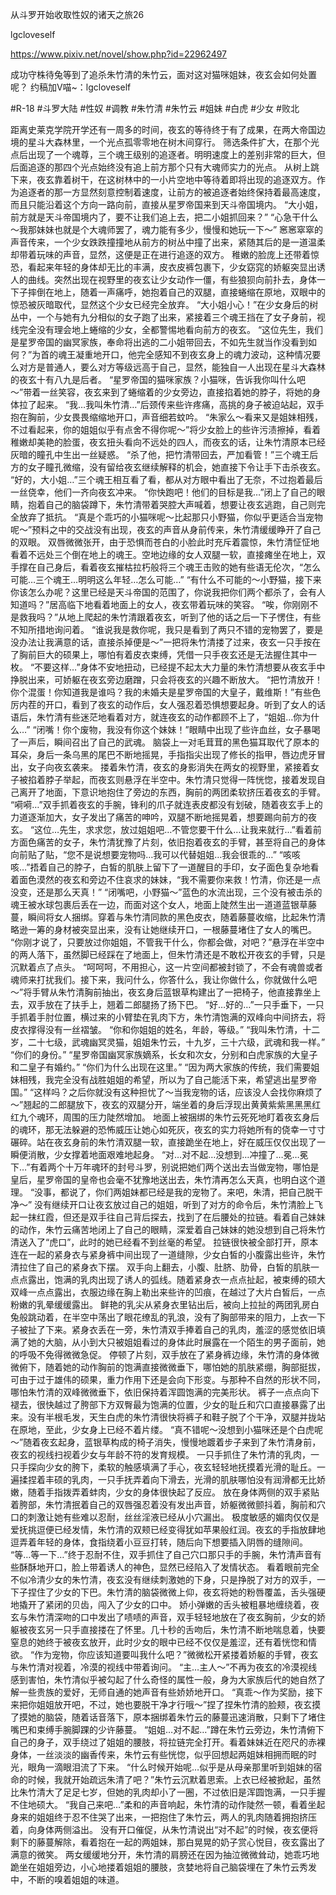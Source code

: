 从斗罗开始收取性奴的诸天之旅26

lgcloveself

https://www.pixiv.net/novel/show.php?id=22962497

成功守株待兔等到了追杀朱竹清的朱竹云，面对这对猫咪姐妹，夜玄会如何处置呢？
约稿加V喵~：lgcloveself

#R-18
#斗罗大陆
#性奴
#调教
#朱竹清
#朱竹云
#姐妹
#白虎
#少女
#败北


距离史莱克学院开学还有一周多的时间，夜玄的等待终于有了成果，在两大帝国边境的星斗大森林里，一个光点孤零零地在树木间穿行。
    筛选条件扩大，在那个光点后出现了一个魂尊，三个魂王级别的追逐者。明明速度上的差别非常的巨大，但后面追逐的那四个光点始终没有追上前方那个只有大魂师实力的光点。
    从树上跳下来，夜玄靠着树干，在这树林中的一小片空地中等待着即将出现的追逐双方。作为追逐者的那一方显然刻意控制着速度，让前方的被追逐者始终保持着最高速度，而且只能沿着这个方向一路向前，直接从星罗帝国来到天斗帝国境内。
    “大小姐，前方就是天斗帝国境内了，要不让我们追上去，把二小姐抓回来？”
    “心急干什么～我那妹妹也就是个大魂师罢了，魂力能有多少，慢慢和她玩一下～”
    窸窸窣窣的声音传来，一个少女跌跌撞撞地从前方的树丛中撞了出来，紧随其后的是一道温柔却带着玩味的声音，显然，这便是正在进行追逐的双方。
    稚嫩的脸庞上还带着惊恐，看起来年轻的身体却无比的丰满，皮衣皮裤包裹下，少女窈窕的娇躯突显出诱人的曲线。突然出现在视野里的夜玄让少女动作一僵，有些狼狈向前扑去，身体一下子摔倒在地上，随着一声痛呼，她抱着自己的双腿，直接蜷缩在原地，双眼中的惊恐被灰暗取代，显然这个少女已经完全放弃。
    “大小姐小心！”在少女身后的树丛中，一个与她有九分相似的女子跑了出来，紧接着三个魂王挡在了女子身前，视线完全没有理会地上蜷缩的少女，全都警惕地看向前方的夜玄。
    “这位先生，我们是星罗帝国的幽冥家族，奉命将出逃的二小姐带回去，不如先生就当作没看到如何？”为首的魂王凝重地开口，他完全感知不到夜玄身上的魂力波动，这种情况要么对方是普通人，要么对方等级远高于自己，显然，能独自一人出现在星斗大森林的夜玄十有八九是后者。
    “星罗帝国的猫咪家族？小猫咪，告诉我你叫什么吧～”带着一丝笑容，夜玄来到了蜷缩着的少女旁边，直接掐着她的脖子，将她的身体拉了起来。
    “我…我叫朱竹清…”后颈传来些许疼痛，高挑的身子被迫站起，双手抱在胸前，少女畏畏缩缩地开口，声音细若蚊吟。
    “朱家么～看来又是姐妹相残，不过看起来，你的姐姐似乎有点舍不得你呢～”将少女脸上的些许污渍擦掉，看着稚嫩却美艳的脸蛋，夜玄扭头看向不远处的四人，而夜玄的话，让朱竹清原本已经灰暗的瞳孔中生出一丝疑惑。
    “杀了他，把竹清带回去，严加看管！”三个魂王后方的女子瞳孔微缩，没有留给夜玄继续解释的机会，她直接下令让手下击杀夜玄。
    “好的，大小姐…”三个魂王相互看了看，都从对方眼中看出了无奈，不过抱着最后一丝侥幸，他们一齐向夜玄冲来。
    “你快跑吧！他们的目标是我…”闭上了自己的眼睛，抱着自己的脑袋蹲下，朱竹清带着哭腔大声喊着，想要让夜玄逃跑，自己则完全放弃了抵抗。
    “真是个乖巧的小猫咪呢～比起那只小野猫，你似乎更适合当宠物呢～”预料之中的交战没有出现，夜玄的声音从身前传来，朱竹清缓缓睁开了自己的双眼。
    双唇微微张开，由于恐惧而苍白的小脸此时充斥着震惊，朱竹清怔怔地看着不远处三个倒在地上的魂王。空地边缘的女人双腿一软，直接瘫坐在地上，双手撑在自己身后，看着夜玄摧枯拉朽般将三个魂王击败的她有些语无伦次，“怎么可能…三个魂王…明明这么年轻…怎么可能…”
    “有什么不可能的～小野猫，接下来你该怎么办呢？这里已经是天斗帝国的范围了，你说我把你们两个都杀了，会有人知道吗？”居高临下地看着地面上的女人，夜玄带着玩味的笑容。
    “唉，你刚刚不是救我吗？”从地上爬起的朱竹清跟着夜玄，听到了他的话之后一下子愣住，有些不知所措地询问着。
    “谁说我是救你呢，我只是看到了两只不错的宠物罢了，要是没办法让我满意的话，直接杀掉便是～”一把将朱竹清搂了过来，夜玄一只手按在了胸前巨大的硕果上，哪怕有着皮衣束缚，凭借一只手夜玄还是无法握住其中一枚。
    “不要这样…”身体不安地扭动，已经提不起太大力量的朱竹清想要从夜玄手中挣脱出来，可娇躯在夜玄旁边磨蹭，只会将夜玄的兴趣不断放大。
    “把竹清放开！你个混蛋！你知道我是谁吗？我的未婚夫是星罗帝国的大皇子，戴维斯！”有些色厉内茬的开口，看到了夜玄的动作后，女人强忍着恐惧想要起身。听到了女人的话语后，朱竹清有些迷茫地看着对方，就连夜玄的动作都顾不上了，“姐姐…你为什么…”
    “闭嘴！你个废物，我没有你这个妹妹！”眼睛中出现了些许血丝，女子暴喝了一声后，瞬间召出了自己的武魂。
    脑袋上一对毛茸茸的黑色猫耳取代了原本的耳朵，身后一条乌黑的尾巴不断地摇晃，手指指尖出现了修长的指甲，唇边虎牙冒出，女子向夜玄袭来。
    搂着朱竹清，夜玄的身影消失在两女的视野里，紧接着女子被掐着脖子举起，而夜玄则悬浮在半空中。朱竹清只觉得一阵恍惚，接着发现自己离开了地面，下意识地抱住了旁边的东西，胸前的两团柔软挤压着夜玄的手臂。
    “嗬嗬…”双手抓着夜玄的手腕，锋利的爪子就连表皮都没有划破，随着夜玄手上的力道逐渐加大，女子发出了痛苦的呻吟，双腿不断地摇晃着，想要踢向前方的夜玄。
    “这位…先生，求求您，放过姐姐吧…不管您要干什么…让我来就行…”看着前方面色痛苦的女子，朱竹清犹豫了片刻，依旧抱着夜玄的手臂，甚至将自己的身体向前贴了贴，“您不是说想要宠物吗…我可以代替姐姐…我会很乖的…”
    “咳咳咳…”捂着自己的脖子，白皙的肌肤上留下了一道醒目的手印，女子面色复杂地看着面色漠然的夜玄和旁边不住哀求的妹妹，“我不需要你来救！竹清，你还是一点没变，还是那么天真！”
    “闭嘴吧，小野猫～”蓝色的水流出现，三个没有被击杀的魂王被水球包裹后丢在一边，而面对这个女人，地面上陡然生出一道道蓝银草藤蔓，瞬间将女人捆绑。穿着与朱竹清同款的黑色皮衣，随着藤蔓收缩，比起朱竹清略逊一筹的身材被突显出来，没有让她继续开口，一根藤蔓堵住了女人的嘴巴。
    “你刚才说了，只要放过你姐姐，不管我干什么，你都会做，对吧？”悬浮在半空中的两人落下，虽然脚已经踩在了地面上，但朱竹清还是不敢松开夜玄的手臂，只是沉默着点了点头。
    “呵呵呵，不用担心，这一片空间都被封锁了，不会有魂兽或者魂师来打扰我们。接下来，我问什么，你答什么，我让你做什么，你就做什么吧～”将手臂从朱竹清胸前抽出，夜玄身后蓝银草构建出了一把椅子，他直接靠坐上去，双手放在了扶手上，翘着二郎腿扬了扬下巴。
    “好…好的…”一只手垂下，一只手抓着手肘位置，横过来的小臂垫在乳肉下方，朱竹清饱满的双峰向中间挤去，将皮衣撑得没有一丝褶皱。
    “你和你姐姐的姓名，年龄，等级。”
    “我叫朱竹清，十二岁，二十七级，武魂幽冥灵猫，姐姐朱竹云，十九岁，三十六级，武魂和我一样。”
    “你们的身份。”
    “星罗帝国幽冥家族嫡系，长女和次女，分别和白虎家族的大皇子和二皇子有婚约。”
    “你们为什么出现在这里。”
    “因为两大家族的传统，我们需要姐妹相残，我完全没有战胜姐姐的希望，所以为了自己能活下来，希望逃出星罗帝国。”
    “这样吗？之后你就没有这种担忧了～当我宠物的话，应该没人会找你麻烦了～”翘起的二郎腿放下，夜玄的双腿分开，端坐着的身后浮现出黄黄紫紫黑黑黑红红九个魂环，周围的压力陡然增加。
    地面上被捆绑的朱竹云死死地盯着夜玄身后的魂环，那无法躲避的恐怖威压让她心如死灰，夜玄的实力将她所有的侥幸一寸寸碾碎。站在夜玄身前的朱竹清双腿一软，直接跪坐在地上，好在威压仅仅出现了一瞬便消散，少女撑着地面艰难地起身。
    “对…对不起…没想到…冲撞了…冕…冕下…”有着两个十万年魂环的封号斗罗，别说把她们两个送出去当做宠物，哪怕是皇后，星罗帝国的皇帝也会毫不犹豫地送出去，朱竹清再怎么天真，也明白这个道理。
    “没事，都说了，你们两姐妹都已经是我的宠物了。来吧，朱清，把自己脱干净～”
    没有继续开口让夜玄放过自己的姐姐，听到了对方的命令后，朱竹清脸上飞起一抹红霞，但还是双手往自己背后探去，找到了在后腰处的拉链。看着自己妹妹的动作，朱竹云痛苦地闭上了自己的眼睛，深爱着自己妹妹的她没想到自己将朱竹清送入了“虎口”，此时的她已经看不到丝毫的希望。
    拉链很快被全部打开，原本连在一起的紧身衣与紧身裤中间出现了一道缝隙，少女白皙的小腹露出些许，朱竹清拉住了自己的紧身衣下摆。
    双手向上翻去，小腹、肚脐、肋骨，白皙的肌肤一点点露出，饱满的乳肉出现了诱人的弧线。随着紧身衣一点点扯起，被束缚的硕大双峰一点点露出，衣服边缘在胸上勒出来些许的凹痕，在越过了大片白皙后，一点粉嫩的乳晕缓缓露出。
    鲜艳的乳尖从紧身衣里钻出后，被向上拉扯的两团乳房白兔般跳动着，在半空中荡出了眼花缭乱的乳浪，没有了胸部带来的阻力，上衣一下子被扯了下来。紧身衣丢在一旁，朱竹清双手捧着自己的乳肉，羞涩的感觉依旧填满了她的大脑，从小到大只被姐姐看过的身体此时展露在一个陌生的男子面前，她的呼吸不免得微微急促。
    停顿了片刻，双手放在了紧身裤边缘，朱竹清的身体微微俯下，随着她的动作胸前的饱满直接微微垂下，哪怕她的肌肤紧绷，胸部挺拔，可由于过于雄伟的硕果，重力作用下还是会向下形变。与那种不自然的形状不同，哪怕朱竹清的双峰微微垂下，依旧保持着浑圆饱满的完美形状。
    裤子一点点向下褪去，很快越过了胯部下方双臀最为饱满的位置，少女的耻丘和穴口直接暴露了出来。没有半根毛发，天生白虎的朱竹清很快将裤子和鞋子脱了个干净，双腿并拢站在原地，至此，少女身上已经不着片缕。
    “真不错呢～没想到小猫咪还是个白虎呢～”随着夜玄起身，蓝银草构成的椅子消失，慢慢地踱着步子来到了朱竹清身前，夜玄的视线扫视着少女与年龄不符的发育规模。
    一只手抓住了朱竹清的乳肉，一只手探向少女的胯下，柔软的触感填满了手心，夜玄轻轻地抚摸着光滑的耻丘。一遍揉捏着丰硕的乳肉，一只手抚弄着向下滑去，光滑的肌肤哪怕没有润滑都无比娇嫩，随着手指拨弄着蚌肉，少女的身体很快起了反应。
    放在身体两侧的双手紧贴着胯部，朱竹清抿着自己的双唇强忍着没有发出声音，娇躯微微颤抖着，胸前和穴口的刺激让她有些难以忍耐，丝丝淫液已经从小穴漏出。
    极度敏感的媚肉仅仅是爱抚挑逗便已经发情，朱竹清的双颊已经变得犹如苹果般红润。夜玄的手指放肆地逗弄着年轻的身体，食指绕着小豆豆打转，随后向下想要插入阴唇的缝隙间。
    “等…等一下…”终于忍耐不住，双手抓住了自己穴口那只手的手腕，朱竹清声音有些酥酥地开口，脸上带着诱人的神色，显然已经陷入了发情状态。
    看着眼前完全不似冷清少女的朱竹清，夜玄没有继续刺激她的下身，只是挣脱了对方的双手，一下子捏住了少女的下巴。朱竹清的脑袋微微上仰，夜玄将她的粉唇覆盖，舌头强硬地撬开了紧闭的贝齿，闯入了少女的口中。
    娇小弹嫩的舌头被粗暴地缠绕着，夜玄与朱竹清深吻的口中发出了啧啧的声音，双手轻轻地放在了夜玄胸前，少女的娇躯被夜玄另一只手直接搂在了怀里。几十秒的舌吻后，朱竹清不断地喘息着，快要窒息的她终于被夜玄放开，此时少女的眼中已经不仅仅是羞涩，还有着恍惚和情欲。
    “作为宠物，你应该知道要叫我什么吧？”微微松开紧搂着娇躯的手臂，夜玄与朱竹清对视着，冷漠的视线中带着询问。
    “主…主人～”不再为夜玄的冷漠视线感到害怕，朱竹清似乎被勾起了什么奇怪的属性一般，身为大家族后代的她自然了解一些贵族的爱好，无师自通的她声音有些娇娇地开口。
    “真乖～作为奖励，接下来把你姐姐放开吧，不过，她也要脱干净才行哦～”捏了捏朱竹清的脸颊，夜玄摸了摸她的脑袋，随着话音落下，原本捆绑着朱竹云的藤蔓迅速消散，只剩下了堵住嘴巴和束缚手腕脚踝的少许藤蔓。
    “姐姐…对不起…”蹲在朱竹云旁边，朱竹清俯下自己的身子，双手绕过了姐姐的腰肢，将拉链完全打开。看着妹妹近在咫尺的赤裸身体，一丝淡淡的幽香传来，朱竹云有些恍惚，似乎回想起两姐妹相拥而眠的时光，眼角一滴眼泪流了下来。
    “什么时候开始呢…似乎是从母亲那里听到姐妹的宿命的时候，我就开始疏远朱清了吧？”朱竹云沉默着思索。上衣已经被掀起，虽然比朱竹清大了足足七岁，但她的乳肉却小了一圈，不过依旧是浑圆饱满，一只手握不住地硕大。
    “我自己来吧…”柔和的声音响起，朱竹清的动作陡然一顿，看着坐起身来的姐姐终于忍不住哭了出来，一把抱住了朱竹云，两人的乳肉随着拥抱挤压着，向身体两侧溢出。
    没有开口催促，从朱竹清说出“对不起”的时候，夜玄便将剩下的藤蔓解除，看着抱在一起的两姐妹，那白晃晃的奶子赏心悦目，夜玄露出了满意的微笑。
    两女缓缓地分开，朱竹清的肩膀还在因为抽泣微微耸动，她乖巧地跪坐在姐姐旁边，小心地搂着姐姐的腰肢，贪婪地将自己脑袋埋在了朱竹云秀发中，不断的嗅着姐姐的味道。
